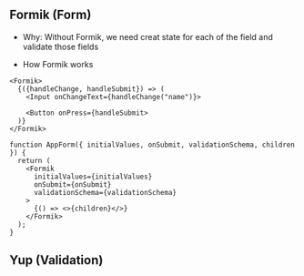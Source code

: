 

## Formik (Form)

- Why: Without Formik, we need creat state for each of the field and validate those fields

- How Formik works
```
<Formik>
  {({handleChange, handleSubmit}) => (
    <Input onChangeText={handleChange("name")}>

    <Button onPress={handleSubmit>
  )}
</Formik>

```
```
function AppForm({ initialValues, onSubmit, validationSchema, children }) {
  return (
    <Formik
      initialValues={initialValues}
      onSubmit={onSubmit}
      validationSchema={validationSchema}
    >
      {() => <>{children}</>}
    </Formik>
  );
}
```


## Yup (Validation)

